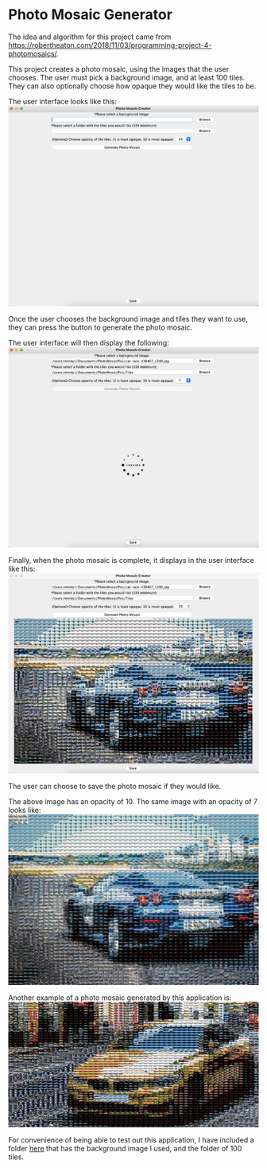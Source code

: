 # Photo Mosaic Generator
The idea and algorithm for this project came from 
https://robertheaton.com/2018/11/03/programming-project-4-photomosaics/.

This project creates a photo mosaic, using the images
that the user chooses. The user must pick a background
image, and at least 100 tiles. They can also optionally 
choose how opaque they would like the tiles to be.

The user interface looks like this:
![User Interface](Images/ReadmeImages/PhotoMosaicGUI.png)

Once the user chooses the background image and tiles
they want to use, they can press the button to 
generate the photo mosaic.

The user interface will then display the following:
![Photo Mosaic Loading](Images/ReadmeImages/PhotoMosaicLoading.png)

Finally, when the photo mosaic is complete, it
displays in the user interface like this:
![Photo Mosaic Displaying](Images/ReadmeImages/PhotoMosaicInGUI.png)

The user can choose to save the photo mosaic if they
would like.

The above image has an opacity of 10. The same image
with an opacity of 7 looks like:
![Photo Mosaic Opacity 7](Images/ReadmeImages/PhotoMosaicOpacity7.png)

Another example of a photo mosaic generated by this
application is:
![Photo Mosaic Example 2](Images/ReadmeImages/PhotoMosaic2.png)

For convenience of being able to test out this application,
I have included a folder [here](Images/PhotoMosaicPics) that
has the background image I used, and the folder of
100 tiles.